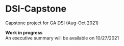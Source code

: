 # DSI-Capstone
Capstone project for GA DSI (Aug-Oct 2021)

**Work in progress**  
  An executive summary will be available on 10/27/2021
